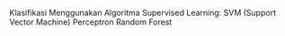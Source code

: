 Klasifikasi Menggunakan Algoritma Supervised Learning:
SVM (Support Vector Machine)
Perceptron
Random Forest

